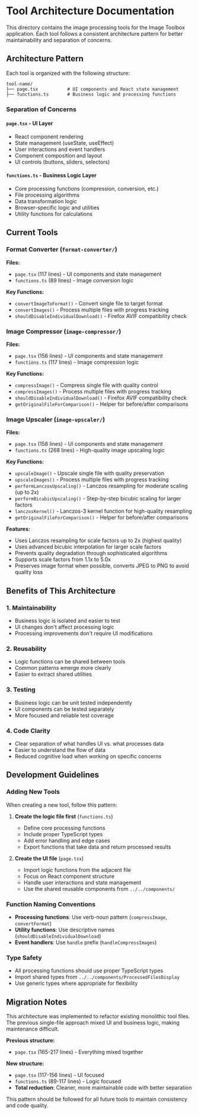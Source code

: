 # Tool Architecture Documentation

This directory contains the image processing tools for the Image Toolbox application. Each tool follows a consistent architecture pattern for better maintainability and separation of concerns.

## Architecture Pattern

Each tool is organized with the following structure:

```
tool-name/
├── page.tsx           # UI components and React state management
├── functions.ts       # Business logic and processing functions
```

### Separation of Concerns

#### `page.tsx` - UI Layer
- React component rendering
- State management (useState, useEffect)
- User interactions and event handlers
- Component composition and layout
- UI controls (buttons, sliders, selectors)

#### `functions.ts` - Business Logic Layer
- Core processing functions (compression, conversion, etc.)
- File processing algorithms
- Data transformation logic
- Browser-specific logic and utilities
- Utility functions for calculations

## Current Tools

### Format Converter (`format-converter/`)

**Files:**
- `page.tsx` (117 lines) - UI components and state management
- `functions.ts` (89 lines) - Image conversion logic

**Key Functions:**
- `convertImageToFormat()` - Convert single file to target format
- `convertImages()` - Process multiple files with progress tracking
- `shouldDisableIndividualDownload()` - Firefox AVIF compatibility check

### Image Compressor (`image-compressor/`)

**Files:**
- `page.tsx` (156 lines) - UI components and state management  
- `functions.ts` (117 lines) - Image compression logic

**Key Functions:**
- `compressImage()` - Compress single file with quality control
- `compressImages()` - Process multiple files with progress tracking
- `shouldDisableIndividualDownload()` - Firefox AVIF compatibility check
- `getOriginalFileForComparison()` - Helper for before/after comparisons

### Image Upscaler (`image-upscaler/`)

**Files:**
- `page.tsx` (158 lines) - UI components and state management
- `functions.ts` (268 lines) - High-quality image upscaling logic

**Key Functions:**
- `upscaleImage()` - Upscale single file with quality preservation
- `upscaleImages()` - Process multiple files with progress tracking
- `performLanczosUpscaling()` - Lanczos resampling for moderate scaling (up to 2x)
- `performBicubicUpscaling()` - Step-by-step bicubic scaling for larger factors
- `lanczosKernel()` - Lanczos-3 kernel function for high-quality resampling
- `getOriginalFileForComparison()` - Helper for before/after comparisons

**Features:**
- Uses Lanczos resampling for scale factors up to 2x (highest quality)
- Uses advanced bicubic interpolation for larger scale factors
- Prevents quality degradation through sophisticated algorithms
- Supports scale factors from 1.1x to 5.0x
- Preserves image format when possible, converts JPEG to PNG to avoid quality loss

## Benefits of This Architecture

### 1. Maintainability
- Business logic is isolated and easier to test
- UI changes don't affect processing logic
- Processing improvements don't require UI modifications

### 2. Reusability
- Logic functions can be shared between tools
- Common patterns emerge more clearly
- Easier to extract shared utilities

### 3. Testing
- Business logic can be unit tested independently
- UI components can be tested separately
- More focused and reliable test coverage

### 4. Code Clarity
- Clear separation of what handles UI vs. what processes data
- Easier to understand the flow of data
- Reduced cognitive load when working on specific concerns

## Development Guidelines

### Adding New Tools

When creating a new tool, follow this pattern:

1. **Create the logic file first** (`functions.ts`)
   - Define core processing functions
   - Include proper TypeScript types
   - Add error handling and edge cases
   - Export functions that take data and return processed results

2. **Create the UI file** (`page.tsx`)
   - Import logic functions from the adjacent file
   - Focus on React component structure
   - Handle user interactions and state management
   - Use the shared reusable components from `../../components/`

### Function Naming Conventions

- **Processing functions**: Use verb-noun pattern (`compressImage`, `convertFormat`)
- **Utility functions**: Use descriptive names (`shouldDisableIndividualDownload`)
- **Event handlers**: Use `handle` prefix (`handleCompressImages`)

### Type Safety

- All processing functions should use proper TypeScript types
- Import shared types from `../../components/ProcessedFilesDisplay`
- Use generic types where appropriate for flexibility

## Migration Notes

This architecture was implemented to refactor existing monolithic tool files. The previous single-file approach mixed UI and business logic, making maintenance difficult.

**Previous structure:**
- `page.tsx` (165-217 lines) - Everything mixed together

**New structure:**  
- `page.tsx` (117-156 lines) - UI focused
- `functions.ts` (89-117 lines) - Logic focused
- **Total reduction**: Cleaner, more maintainable code with better separation

This pattern should be followed for all future tools to maintain consistency and code quality. 